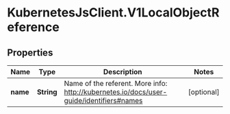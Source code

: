 # KubernetesJsClient.V1LocalObjectReference

## Properties
Name | Type | Description | Notes
------------ | ------------- | ------------- | -------------
**name** | **String** | Name of the referent. More info: http://kubernetes.io/docs/user-guide/identifiers#names | [optional] 


